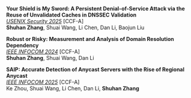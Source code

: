 **Your Shield is My Sword: A Persistent Denial-of-Service Attack via the Reuse of Unvalidated Caches in DNSSEC Validation**     
[*USENIX Security 2025*](https://www.usenix.org/conference/usenixsecurity25/presentation/zhang-shuhan) [CCF-A]     
**Shuhan Zhang**, Shuai Wang, Li Chen, Dan Li, Baojun Liu

**Robust or Risky: Measurement and Analysis of Domain Resolution Dependency**     
[*IEEE INFOCOM 2024*](https://ieeexplore.ieee.org/abstract/document/10621098) [CCF-A]     
**Shuhan Zhang**, Shuai Wang, Dan Li

**SAIP: Accurate Detection of Anycast Servers with the Rise of Regional Anycast**     
[*IEEE INFOCOM 2025*](https://ieeexplore.ieee.org/abstract/document/11044640) [CCF-A]     
Ke Zhou, Shuai Wang, Li Chen, Dan Li, **Shuhan Zhang**
